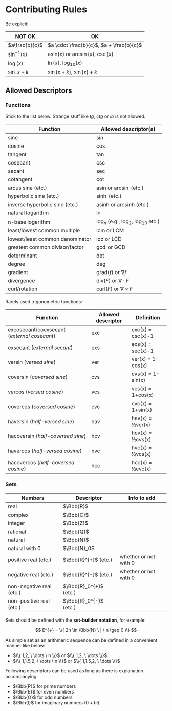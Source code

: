# Contributing Rules

Be explicit:

| NOT OK | OK |
|--|--|
| $a\frac{b}{c}$ | $a \cdot \frac{b}{c}$, $a + \frac{b}{c}$ |
| $\sin^{-1}(x)$ | $\text{asin}(x)$ or $\arcsin(x)$, $\csc(x)$ |
| $\log(x)$ | $\ln(x)$, $\log_{10}(x)$ |
| $\sin \ x+k$ | $\sin(x+k)$, $\sin(x)+k$ |

## Allowed Descriptors

### Functions

Stick to the list below. Strange stuff like _tg_, _ctg_ or _lb_ is not allowed.

| Function | Allowed descriptor(s) |
|--|--|
| sine | $\sin$ |
| cosine | $\cos$ |
| tangent | $\tan$ |
| cosecant | $\csc$ |
| secant | $\sec$ |
| cotangent | $\cot$ |
| arcus sine (etc.) | $\text{asin}$ or $\arcsin$ (etc.) |
| hyperbolic sine (etc.) | $\sinh$ (etc.) |
| inverse hyperbolic sine (etc.) | $\text{asinh}$ or $\text{arcsinh}$ (etc.) |
| natural logarithm | $\ln$ |
| n-base logarithm | $\log_n$ (e.g., $\log_2$, $\log_{10}$ etc.) |
| least/lowest common multiple | $\text{lcm}$ or $\text{LCM}$ |
| lowest/least common denominator | $\text{lcd}$ or $\text{LCD}$ |
| greatest common divisor/factor | $\gcd$ or $\text{GCD}$ |
| determinant | $\det$ |
| degree | $\deg$ |
| gradient | $\text{grad}(f)$ or $\nabla f$ |
| divergence | $\text{div}(F)$ or $\nabla \cdot F$ |
| curl/rotation | $\text{curl}(F)$ or $\nabla \times F$ |

Rarely used trigonometric functions:

| Function | Allowed descriptor | Definition |
|--|--|--|
| excosecant/coexsecant (_external cosecant_) | exc | exc(x) = csc(x)-1 |
| exsecant (_external secant_) | exs | exs(x) = sec(x)-1 |
| versin (_versed sine_) | ver | ver(x) = 1-cos(x) |
| coversin (_coversed sine_) | cvs | cvs(x) = 1-sin(x) |
| vercos (_versed cosine_) | vcs | vcs(x) = 1+cos(x) |
| covercos (_coversed cosine_) | cvc | cvc(x) = 1+sin(x) |
| haversin (_half-versed sine_) | hav | hav(x) = ½ver(x) |
| hacoversin (_half-coversed sine_) | hcv | hcv(x) = ½cvs(x) |
| havercos (_half-versed cosine_) | hvc | hvc(x) = ½vcs(x) |
| hacovercos (_half-coversed cosine_) | hcc | hcc(x) = ½cvc(x) |

### Sets

| Numbers | Descriptor | Info to add |
|--|--|--|
| real | $\Bbb{R}$ | |
| complex | $\Bbb{C}$ | |
| integer | $\Bbb{Z}$ | |
| rational | $\Bbb{Q}$ | |
| natural | $\Bbb{N}$ | |
| natural with 0 | $\Bbb{N}_0$ | |
| positive real (etc.) | $\Bbb{R}^{+}$ (etc.) |  whether or not with 0 |
| negative real (etc.) | $\Bbb{R}^{-}$ (etc.) | whether or not with 0 |
| non-negative real (etc.) | $\Bbb{R}_0^{+}$ (etc.) | |
| non-positive real (etc.) | $\Bbb{R}_0^{-}$ (etc.) | |

Sets should be defined with the **set-builder notation**, for example:

$$
E^{+} = \\{ 2n \in \Bbb{N} \ | \ n \geq 0 \\}
$$

As simple set as an arithmeric sequence can be defined in a convenient manner like below:

- $\\{ 1,2, \ \dots \ n \\}$ or $\\{ 1,2, \ \dots \\}$
- $\\{ 1,1.5,2, \ \dots \ n \\}$ or $\\{ 1,1.5,2, \ \dots \\}$

Following descriptors can be used as long as there is explanation accompanying:

- $\Bbb{P}$ for prime numbers
- $\Bbb{E}$ for even numbers
- $\Bbb{O}$ for odd numbers
- $\Bbb{I}$ for imaginary numbers ($0+bi$)

